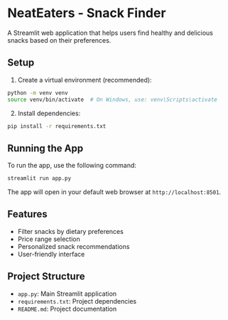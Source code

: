 # NeatEaters - Snack Finder

A Streamlit web application that helps users find healthy and delicious snacks based on their preferences.

## Setup

1. Create a virtual environment (recommended):
```bash
python -m venv venv
source venv/bin/activate  # On Windows, use: venv\Scripts\activate
```

2. Install dependencies:
```bash
pip install -r requirements.txt
```

## Running the App

To run the app, use the following command:
```bash
streamlit run app.py
```

The app will open in your default web browser at `http://localhost:8501`.

## Features

- Filter snacks by dietary preferences
- Price range selection
- Personalized snack recommendations
- User-friendly interface

## Project Structure

- `app.py`: Main Streamlit application
- `requirements.txt`: Project dependencies
- `README.md`: Project documentation 